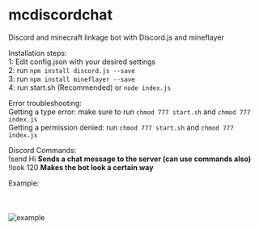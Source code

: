 # mcdiscordchat

Discord and minecraft linkage bot with Discord.js and mineflayer

Installation steps:
<br>
1: Edit config.json with your desired settings
<br>
2: run `npm install discord.js --save`
<br>
3: run `npm install mineflayer --save`
<br>
4: run start.sh (Recommended) or `node index.js`
<br>

Error troubleshooting:
<br>
Getting a type error: make sure to run `chmod 777 start.sh` and `chmod 777 index.js`
<br>
Getting a permission denied: run `chmod 777 start.sh` and `chmod 777 index.js`
<br>

Discord Commands:
<br>
!send Hi **Sends a chat message to the server (can use commands also)**
<br>
!look 120 **Makes the bot look a certain way**
<br>

Example:
<br>
<br>
<br>
<br>
<img src="https://i.imgur.com/cHHOpe6.png" alt="example">
